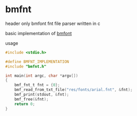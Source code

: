 # bmfnt
header only bmfont fnt file parser written in c

basic implementation of [bmfont](https://angelcode.com/products/bmfont/doc/file_format.html)


usage
```c
#include <stdio.h>

#define BMFNT_IMPLEMENTATION
#include "bmfnt.h"

int main(int argc, char *argv[])
{
    bmf_fnt_t fnt = {0};
    bmf_read_from_txt_file("res/fonts/arial.fnt", &fnt);
    bmf_print(stdout, &fnt);
    bmf_free(&fnt);
    return 0;
}
```
